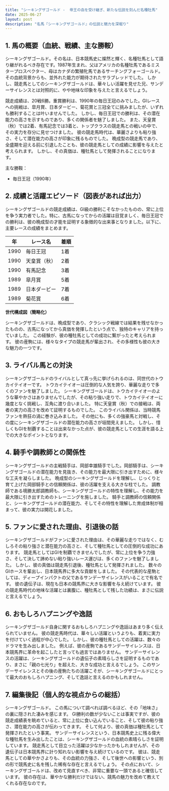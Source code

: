 ```yaml
---
title: "シーキングザゴールド -  帝王の血を受け継ぎ、新たな伝説を刻んだ名種牡馬"
date: 2025-06-27
layout: post
description: "名馬『シーキングザゴールド』の伝説と魅力を深堀り"
---
```


## 1. 馬の概要（血統、戦績、主な勝鞍）

シーキングザゴールド。その名は、日本競馬史に燦然と輝く、名種牡馬として語り継がれるべき存在です。1987年生まれ、父はアメリカの名種牡馬であるミスタープロスペクター、母はカナダの繁殖牝馬であるサーチングフォーゴールド。その血統背景からも、並外れた能力が期待されたサラブレッドでした。  しかし、競走馬としてのシーキングザゴールドは、華々しい活躍を見せた兄、サンデーサイレンスとは対照的に、やや地味な印象を与えたと言えるでしょう。

競走成績は、20戦6勝。重賞勝利は、1990年の毎日王冠のみでした。GIレースへの挑戦は、皐月賞、日本ダービー、菊花賞と三冠全てに挑みましたが、いずれも勝利することは叶いませんでした。  しかし、毎日王冠での勝利は、その潜在能力の高さを示すものであり、多くの関係者を魅了しました。  また、天皇賞（秋）では2着、有馬記念では3着と、トップクラスの競走馬との戦いの中で、その実力を存分に見せつけました。  彼の競走馬時代は、華麗さよりも粘り強さ、そして潜在能力の高さが印象に残るものでした。  晩成型の競走馬であり、全盛期を迎える前に引退したことも、彼の競走馬としての成績に影響を与えたと考えられます。  しかし、その真価は、種牡馬として発揮されることになります。


主な勝鞍：
* 毎日王冠（1990年）


## 2. 成績と活躍エピソード（図表があれば出力）


シーキングザゴールドの競走成績は、GI級の勝利こそなかったものの、常に上位を争う実力者でした。特に、古馬になってからの活躍は目覚ましく、毎日王冠での勝利は、彼の晩成型の才能を証明する象徴的な出来事となりました。以下に、主要レースの成績をまとめます。

| 年 | レース名           | 着順 |
|---|--------------------|-----|
| 1990 | 毎日王冠           | 1着 |
| 1990 | 天皇賞（秋）       | 2着 |
| 1990 | 有馬記念           | 3着 |
| 1989 | 皐月賞             | 5着 |
| 1989 | 日本ダービー         | 7着 |
| 1989 | 菊花賞             | 6着 |


**世代構成図（簡略化）**

シーキングザゴールドは、晩成型であり、クラシック戦線では結果を残せなかったものの、古馬になってから真価を発揮したという点で、独特のキャリアを持っていました。  この経験が、彼の種牡馬としての成功に繋がったと考えられます。  彼の産駒には、様々なタイプの競走馬が輩出され、その多様性も彼の大きな魅力の一つです。


## 3. ライバル馬との対決

シーキングザゴールドのライバルとして真っ先に挙げられるのは、同世代のトウカイテイオーです。  トウカイテイオーは圧倒的な人気を誇り、華麗な走りで多くのファンを魅了しました。  シーキングザゴールドは、トウカイテイオーのような華やかさはありませんでしたが、その粘り強い走りで、トウカイテイオーに幾度となく挑戦し、互角に渡り合いました。  特に天皇賞（秋）での接戦は、両者の実力の高さを改めて証明するものでした。  このライバル関係は、当時競馬ファンを熱狂の渦に巻き込みました。  その他にも、多くの強豪馬と対戦し、その度にシーキングザゴールドの潜在能力の高さが垣間見えました。  しかし、惜しくもGIを制覇することは出来なかった点が、彼の競走馬としての生涯を語る上での大きなポイントとなります。


## 4. 騎手や調教師との関係性

シーキングザゴールドの主戦騎手は、岡部幸雄騎手でした。岡部騎手は、シーキングザゴールドの潜在能力を見抜き、その能力を最大限に引き出すために、様々な工夫を凝らしました。  晩成型のシーキングザゴールドを理解し、じっくりと育て上げた岡部騎手との信頼関係は、彼の活躍を支える大きな柱でした。  調教師である境勝太郎調教師も、シーキングザゴールドの特性を理解し、その能力を最大限に引き出すためのトレーニングを施しました。  騎手と調教師の信頼関係と、シーキングザゴールドの潜在能力、そしてその特性を理解した育成体制が相まって、彼の実力は開花しました。


## 5. ファンに愛された理由、引退後の話

シーキングザゴールドがファンに愛された理由は、その華麗な走りではなく、むしろその粘り強さと潜在能力の高さと、そして種牡馬としての圧倒的な成功にあります。  競走馬としてはGIを制覇できませんでしたが、常に上位を争う力強さ、そして決して諦めない粘り強いレース運びは、多くのファンを魅了しました。  しかし、彼の真価は競走馬引退後、種牡馬として発揮されました。  数々のGIホースを輩出し、日本競馬界に多大な貢献をしました。  その代表的な産駒としては、ディープインパクトの父であるサンデーサイレンスがいることで有名です。  彼の遺伝子は、現在も日本の競馬界に大きな影響を与え続けています。  彼の競走馬時代の地味な活躍とは裏腹に、種牡馬として残した功績は、まさに伝説と言えるでしょう。


## 6. おもしろハプニングや逸話

シーキングザゴールド自身に関するおもしろハプニングや逸話はあまり多く伝えられていません。  彼の競走馬時代は、華々しい活躍というよりも、着実に実力を付けていく過程が中心でした。  しかし、彼の種牡馬としての活躍は、数々のドラマを生み出しました。  例えば、彼の産駒であるサンデーサイレンスは、日本競馬界に革命を起こしたと言っても過言ではありません。  サンデーサイレンスの活躍は、シーキングザゴールドの遺伝子の素晴らしさを証明するものであり、まさに「親の七光り」を超えた、大きな成功と言えるでしょう。  このサンデーサイレンスとその後の産駒たちの活躍こそが、シーキングザゴールドにとって最大のおもしろハプニング、そして逸話と言えるのかもしれません。


## 7. 編集後記（個人的な視点からの総括）

シーキングザゴールド。  この馬について調べれば調べるほど、その「地味さ」の裏に隠された凄みを感じます。  GI勝利の数が少ないことは事実ですが、彼の競走成績表を眺めていると、常に上位に食い込んでいること、そして彼の粘り強さ、潜在能力の高さが伝わってきます。  そして何より、彼の真価は種牡馬として発揮されたという事実。  サンデーサイレンスという、日本競馬史上に残る偉大な種牡馬を生み出したことは、シーキングザゴールドの血統の素晴らしさを証明しています。  競走馬として目立った活躍は少なかったかもしれませんが、その遺伝子は日本競馬界に計り知れない影響を与え続けているのです。  彼は、競走馬としての華やかさよりも、その血統の力強さ、そして後世への影響という、別の形で競馬史に名を残した稀有な存在と言えるでしょう。  その点において、シーキングザゴールドは、改めて見直すべき、非常に重要な一頭であると確信しています。  彼の存在は、華やかな勝利だけではない、競馬の魅力を改めて教えてくれる存在なのです。
